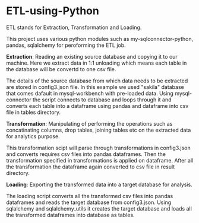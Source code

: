 # ETL-using-Python

ETL stands for Extraction, Transformation and Loading.

This project uses various python modules such as my-sqlconnector-python, pandas, sqlalchemy for peroforming the ETL job.

**Extraction**: Reading an existing source database and copying it to our machine. Here we extract data in 1:1 unloading which means each table in the database will be convertd to one csv file.

  The details of the source database from which data needs to be extracted are stored in config3.json file. In this example we used "sakila" database that comes dafault in mysql-workbench with pre-loaded data. Using mysql-connector the script connects to database and loops through it and converts each table into a dataframe using pandas and dataframe into csv file in tables directory.

**Transformation**: Manipulating of performing the operations such as concatinating columns, drop tables, joining tables etc on the extracted data for analytics purpose.
  
  This transformation scipt will parse through transformations in config3.json and converts requires csv files into pandas dataframes. Then the transformation specified in transformations is applied on dataframe. After all the transformation the dataframe again converted to csv file in result directory.

**Loading**: Exporting the transformed data into a target database for analysis.

  The loading script converts all the transformed csv files into pandas dataframes and reads the target database from config3.json. Using sqlalchemy and sqlalchemy_utils it creates the target database and loads all the transformed dataframes into database as tables.

  


